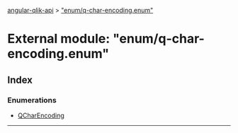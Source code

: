 [angular-qlik-api](../README.md) > ["enum/q-char-encoding.enum"](../modules/_enum_q_char_encoding_enum_.md)

# External module: "enum/q-char-encoding.enum"

## Index

### Enumerations

* [QCharEncoding](../enums/_enum_q_char_encoding_enum_.qcharencoding.md)

---

